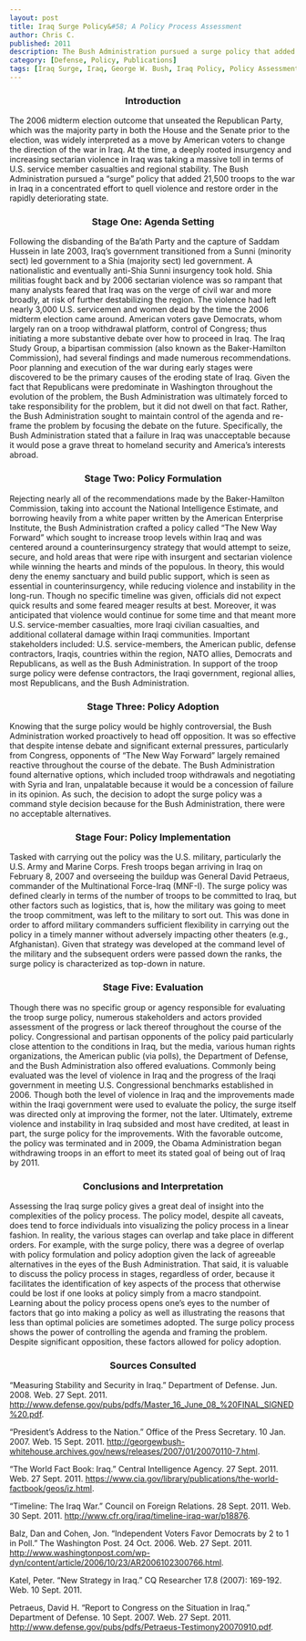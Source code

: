 ```yaml
---
layout: post
title: Iraq Surge Policy&#58; A Policy Process Assessment
author: Chris C.
published: 2011
description: The Bush Administration pursued a surge policy that added 21,500 troops to the war in Iraq in a concentrated effort to quell violence and restore order.
category: [Defense, Policy, Publications]
tags: [Iraq Surge, Iraq, George W. Bush, Iraq Policy, Policy Assessment, Violence]
---
```


### <center>Introduction</center> ###

The 2006 midterm election outcome that unseated the Republican Party, which was the majority party in both the House and the Senate prior to the election, was widely interpreted as a move by American voters to change the direction of the war in Iraq. At the time, a deeply rooted insurgency and increasing sectarian violence in Iraq was taking a massive toll in terms of U.S. service member casualties and regional stability. The Bush Administration pursued a “surge” policy that added 21,500 troops to the war in Iraq in a concentrated effort to quell violence and restore order in the rapidly deteriorating state.

### <center>Stage One: Agenda Setting</center> ###

Following the disbanding of the Ba’ath Party and the capture of Saddam Hussein in late 2003, Iraq’s government transitioned from a Sunni (minority sect) led government to a Shia (majority sect) led government. A nationalistic and eventually anti-Shia Sunni insurgency took hold. Shia militias fought back and by 2006 sectarian violence was so rampant that many analysts feared that Iraq was on the verge of civil war and more broadly, at risk of further destabilizing the region. The violence had left nearly 3,000 U.S. servicemen and women dead by the time the 2006 midterm election came around. American voters gave Democrats, whom largely ran on a troop withdrawal platform, control of Congress; thus initiating a more substantive debate over how to proceed in Iraq. The Iraq Study Group, a bipartisan commission (also known as the Baker-Hamilton Commission), had several findings and made numerous recommendations. Poor planning and execution of the war during early stages were discovered to be the primary causes of the eroding state of Iraq. Given the fact that Republicans were predominate in Washington throughout the evolution of the problem, the Bush Administration was ultimately forced to take responsibility for the problem, but it did not dwell on that fact. Rather, the Bush Administration sought to maintain control of the agenda and re-frame the problem by focusing the debate on the future. Specifically, the Bush Administration stated that a failure in Iraq was unacceptable because it would pose a grave threat to homeland security and America’s interests abroad.

### <center>Stage Two: Policy Formulation</center> ###

Rejecting nearly all of the recommendations made by the Baker-Hamilton Commission, taking into account the National Intelligence Estimate, and borrowing heavily from a white paper written by the American Enterprise Institute, the Bush Administration crafted a policy called “The New Way Forward” which sought to increase troop levels within Iraq and was centered around a counterinsurgency strategy that would attempt to seize, secure, and hold areas that were ripe with insurgent and sectarian violence while winning the hearts and minds of the populous. In theory, this would deny the enemy sanctuary and build public support, which is seen as essential in counterinsurgency, while reducing violence and instability in the long-run. Though no specific timeline was given, officials did not expect quick results and some feared meager results at best. Moreover, it was anticipated that violence would continue for some time and that meant more U.S. service-member casualties, more Iraqi civilian casualties, and additional collateral damage within Iraqi communities. Important stakeholders included: U.S. service-members, the American public, defense contractors, Iraqis, countries within the region, NATO allies, Democrats and Republicans, as well as the Bush Administration. In support of the troop surge policy were defense contractors, the Iraqi government, regional allies, most Republicans, and the Bush Administration.

### <center>Stage Three: Policy Adoption</center> ###

Knowing that the surge policy would be highly controversial, the Bush Administration worked proactively to head off opposition. It was so effective that despite intense debate and significant external pressures, particularly from Congress, opponents of “The New Way Forward” largely remained reactive throughout the course of the debate. The Bush Administration found alternative options, which included troop withdrawals and negotiating with Syria and Iran, unpalatable because it would be a concession of failure in its opinion. As such, the decision to adopt the surge policy was a command style decision because for the Bush Administration, there were no acceptable alternatives.

### <center>Stage Four: Policy Implementation</center> ###

Tasked with carrying out the policy was the U.S. military, particularly the U.S. Army and Marine Corps. Fresh troops began arriving in Iraq on February 8, 2007 and overseeing the buildup was General David Petraeus, commander of the Multinational Force-Iraq (MNF-I). The surge policy was defined clearly in terms of the number of troops to be committed to Iraq, but other factors such as logistics, that is, how the military was going to meet the troop commitment, was left to the military to sort out. This was done in order to afford military commanders sufficient flexibility in carrying out the policy in a timely manner without adversely impacting other theaters (e.g., Afghanistan). Given that strategy was developed at the command level of the military and the subsequent orders were passed down the ranks, the surge policy is characterized as top-down in nature.

### <center>Stage Five: Evaluation</center> ###

Though there was no specific group or agency responsible for evaluating the troop surge policy, numerous stakeholders and actors provided assessment of the progress or lack thereof throughout the course of the policy. Congressional and partisan opponents of the policy paid particularly close attention to the conditions in Iraq, but the media, various human rights organizations, the American public (via polls), the Department of Defense, and the Bush Administration also offered evaluations. Commonly being evaluated was the level of violence in Iraq and the progress of the Iraqi government in meeting U.S. Congressional benchmarks established in 2006. Though both the level of violence in Iraq and the improvements made within the Iraqi government were used to evaluate the policy, the surge itself was directed only at improving the former, not the later. Ultimately, extreme violence and instability in Iraq subsided and most have credited, at least in part, the surge policy for the improvements. With the favorable outcome, the policy was terminated and in 2009, the Obama Administration began withdrawing troops in an effort to meet its stated goal of being out of Iraq by 2011.

### <center>Conclusions and Interpretation</center> ###

Assessing the Iraq surge policy gives a great deal of insight into the complexities of the policy process. The policy model, despite all caveats, does tend to force individuals into visualizing the policy process in a linear fashion. In reality, the various stages can overlap and take place in different orders. For example, with the surge policy, there was a degree of overlap with policy formulation and policy adoption given the lack of agreeable alternatives in the eyes of the Bush Administration. That said, it is valuable to discuss the policy process in stages, regardless of order, because it facilitates the identification of key aspects of the process that otherwise could be lost if one looks at policy simply from a macro standpoint. Learning about the policy process opens one’s eyes to the number of factors that go into making a policy as well as illustrating the reasons that less than optimal policies are sometimes adopted. The surge policy process shows the power of controlling the agenda and framing the problem. Despite significant opposition, these factors allowed for policy adoption.

### <center>Sources Consulted</center> ###


“Measuring Stability and Security in Iraq.” Department of Defense. Jun. 2008. Web. 27 Sept. 2011. <http://www.defense.gov/pubs/pdfs/Master_16_June_08_%20FINAL_SIGNED%20.pdf>.


“President’s Address to the Nation.” Office of the Press Secretary. 10 Jan. 2007. Web. 15 Sept. 2011. <http://georgewbush-whitehouse.archives.gov/news/releases/2007/01/20070110-7.html>.


“The World Fact Book: Iraq.” Central Intelligence Agency. 27 Sept. 2011. Web. 27 Sept. 2011. <https://www.cia.gov/library/publications/the-world-factbook/geos/iz.html>.


“Timeline: The Iraq War.” Council on Foreign Relations. 28 Sept. 2011. Web. 30 Sept. 2011. <http://www.cfr.org/iraq/timeline-iraq-war/p18876>.


Balz, Dan and Cohen, Jon. “Independent Voters Favor Democrats by 2 to 1 in Poll.” The Washington Post. 24 Oct. 2006. Web. 27 Sept. 2011. <http://www.washingtonpost.com/wp-dyn/content/article/2006/10/23/AR2006102300766.html>.


Katel, Peter. “New Strategy in Iraq.” CQ Researcher 17.8 (2007): 169-192. Web. 10 Sept. 2011.


Petraeus, David H. “Report to Congress on the Situation in Iraq.” Department of Defense. 10 Sept. 2007. Web. 27 Sept. 2011. <http://www.defense.gov/pubs/pdfs/Petraeus-Testimony20070910.pdf>.
